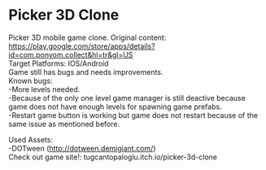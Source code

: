 # Picker 3D Clone
 Picker 3D mobile game clone. Original content: https://play.google.com/store/apps/details?id=com.ponyom.collect&hl=tr&gl=US   
 Target Platforms: IOS/Android   
 Game still has bugs and needs improvements.   
 Known bugs:   
 -More levels needed.   
 -Because of the only one level game manager is still deactive because game does not have enough levels for spawning game prefabs.   
 -Restart game button is working but game does not restart because of the same issue as mentioned before.   
 
 Used Assets:   
 -DOTween (http://dotween.demigiant.com/)   
 Check out game site!: tugcantopaloglu.itch.io/picker-3d-clone
